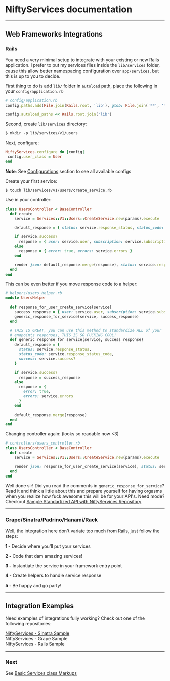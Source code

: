 # NiftyServices documentation

---

## Web Frameworks Integrations

### Rails <a name="frameworks-rails"></a>

You need a very minimal setup to integrate with your existing or new Rails application. I prefer to put my services files inside the `lib/services` folder, cause this allow better namespacing configuration over `app/services`, but this is up to you to decide.

First thing to do is add `lib/` folder in `autoload` path, place the following in your `config/application.rb`

```ruby
# config/application.rb
config.paths.add(File.join(Rails.root, 'lib'), glob: File.join('**', '*.rb'))

config.autoload_paths << Rails.root.join('lib')
```

Second, create `lib/services` directory:

`$ mkdir -p lib/services/v1/users`

Next, configure:

```ruby
NiftyServices.configure do |config|
 config.user_class = User
end
```
**Note**:  See [Configurations](./configuration.md) section to see all available configs

Create your first service:

```
$ touch lib/services/v1/users/create_service.rb
```

Use in your controller:

```ruby
class UsersController < BaseController
  def create
    service = Services::V1::Users::CreateService.new(params).execute

    default_response = { status: service.response_status, status_code: service.response_status_code }

    if service.success?
      response = { user: service.user, subscription: service.subscription }
    else
      response = { error: true, errors: service.errors }
    end

    render json: default_response.merge(response), status: service.response_status
  end
end
```

This can be even better if you move response code to a helper:

```ruby
# helpers/users_helper.rb
module UsersHelper

  def response_for_user_create_service(service)
    success_response = { user: service.user, subscription: service.subscription }
    generic_response_for_service(service, success_response)
  end

  # THIS IS GREAT, you can use this method to standardize ALL of your
  # endpoints responses, THIS IS SO FUCKING COOL!
  def generic_response_for_service(service, success_response)
    default_response = {
      status: service.response_status,
      status_code: service.response_status_code,
      success: service.success?
    }

    if service.success?
      response = success_response
    else
      response = {
        error: true,
        errors: service.errors
      }
    end

    default_response.merge(response)
  end
end
```

Changing controller again: (looks so readable now <3)

```ruby
# controllers/users_controller.rb
class UsersController < BaseController
  def create
    service = Services::V1::Users::CreateService.new(params).execute

    render json: response_for_user_create_service(service), status: service.response_status
  end
end
```

Well done sir! Did you read the comments in `generic_response_for_service`? Read it and think a little about this and  prepare yourself for having orgasms when you realize how fuck awesome this will be for your API's. Need mode? Checkout [Sample Standartized API with NiftyServices Repository](http://github.com/fidelisrafael/nifty_services-api_sample)

---

### Grape/Sinatra/Padrino/Hanami/Rack <a name="frameworks-rack"></a>

Well, the integration here don't variate too much from Rails, just follow the steps:

**1 -** Decide where you'll put your services  

**2 -** Code that dam amazing services!  

**3 -** Instantiate the service in your framework entry point  

**4 -** Create helpers to handle service response  

**5 -** Be happy and go party!  

---

## Integration Examples

Need examples of integrations fully working? Check out one of the following repositories:

[NiftyServices - Sinatra Sample](https://github.com/fidelisrafael/nifty_services-sinatra_example)  
NiftyServices - Grape Sample  
NiftyServices - Rails Sample  

---

### Next

See [Basic Services class Markups](./services_markup.md)
